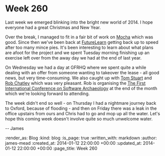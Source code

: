 Week 260
========

Last week we emerged blinking into the bright new world of 2014. I hope everyone had a great Christmas and New Year.

Over the break, I managed to fit in a fair bit of work on [Mocha][] which was good. Since then we've been back at [FutureLearn][] getting back up to speed after too many mince pies. It's been interesting to learn about what plans are afoot for the project and we spent Tuesday morning finishing up an exercise left over from the away day we had at the end of last year.

On Wednesday we had a day at GFRHQ where we spent quite a while dealing with an offer from someone wanting to takeover the lease - all good news, but very time-consuming. We also caught up with [Tom Stuart][] and [Rob Chatley][] which was very pleasant. Rob is organising the [The First International Conference on Software Archaeology][] at the end of the month which we're looking forward to attending.

The week didn't end so well - on Thursday I had a nightmare journey back to Oxford, because of flooding - and then on Friday there was a leak in the office upstairs from ours and Chris had to go and mop up all the water. Let's hope this coming week doesn't involve quite so much unwelcome water.

-- James

[Mocha]: http://gofreerange.com/mocha/docs
[FutureLearn]: http://futurelearn.com
[Tom Stuart]: https://twitter.com/tomstuart
[Rob Chatley]: http://chatley.com/
[The First International Conference on Software Archaeology]: http://www.ticosa.org/

:render_as: Blog
:kind: blog
:is_page: true
:written_with: markdown
:author: james-mead
:created_at: 2014-01-12 22:00:00 +00:00
:updated_at: 2014-01-12 22:00:00 +00:00
:page_title: Week 260
